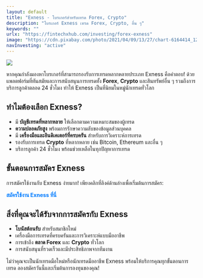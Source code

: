 ```yaml
---
layout: default
title: "Exness - โบรเกอร์สำหรับเทรด Forex, Crypto"
description: "โบรเกอร์ Exness เทรด Forex, Crypto, อื่น ๆ"
keywords: ""
urlx: "https://fintechxhub.com/investing/forex-exness"
image: "https://cdn.pixabay.com/photo/2021/04/09/13/27/chart-6164414_1280.png"
navInvesting: "active"
---
```

<div class="col-md-12">
    <a href="https://one.exnesstrack.org/a/rql59dgwb3" target="_blank" rel="noopener noreferrer">
        <img src="https://shazagroup.wordpress.com/wp-content/uploads/2016/12/exness-affiliate-banner.png" class="img-fluid mb-2">
    </a>
    <p>หากคุณกำลังมองหาโบรเกอร์ที่สามารถรองรับการเทรดหลากหลายประเภท Exness คือคำตอบ! ด้วยแพลตฟอร์มที่ทันสมัยและการสนับสนุนการเทรดทั้ง <strong>Forex</strong>, <strong>Crypto</strong> และสินทรัพย์อื่น ๆ รวมถึงการบริการลูกค้าตลอด 24 ชั่วโมง ทำให้ Exness เป็นที่นิยมในหมู่นักเทรดทั่วโลก</p>
    <h2>ทำไมต้องเลือก Exness?</h2>
    <ul>
        <li>มี <strong>บัญชีเทรดที่หลากหลาย</strong> ให้เลือกตามความเหมาะสมของผู้เทรด</li>
        <li><strong>ความปลอดภัยสูง</strong> พร้อมการรักษาความลับของข้อมูลส่วนบุคคล</li>
        <li>มี <strong>เครื่องมือและอินดิเคเตอร์ที่ครบครัน</strong> สำหรับการวิเคราะห์การเทรด</li>
        <li>รองรับการเทรด <strong>Crypto</strong> ที่หลากหลาย เช่น Bitcoin, Ethereum และอื่น ๆ</li>
        <li>บริการลูกค้า 24 ชั่วโมง พร้อมช่วยเหลือในทุกปัญหาการเทรด</li>
    </ul>
    <h2>ขั้นตอนการสมัคร Exness</h2>
    <p>การสมัครใช้งานกับ Exness ง่ายมาก! เพียงคลิกที่ลิงค์ด้านล่างเพื่อเริ่มต้นการสมัคร:</p>
    <a href="https://one.exnesstrack.org/a/rql59dgwb3" target="_blank" rel="noopener noreferrer" style="color: #007bff; text-decoration: none; font-weight: bold;">สมัครใช้งาน Exness ที่นี่</a>
    <h2>สิ่งที่คุณจะได้รับจากการสมัครกับ Exness</h2>
    <ul>
        <li><strong>โบนัสต้อนรับ</strong> สำหรับสมาชิกใหม่</li>
        <li>เครื่องมือการเทรดที่ครบครันและการวิเคราะห์แบบมืออาชีพ</li>
        <li>การเข้าถึง <strong>ตลาด Forex</strong> และ <strong>Crypto</strong> ทั่วโลก</li>
        <li>การสนับสนุนที่รวดเร็วและมีประสิทธิภาพจากทีมงาน</li>
    </ul>
    <p>ไม่ว่าคุณจะเป็นนักเทรดมือใหม่หรือนักเทรดมืออาชีพ Exness พร้อมให้บริการคุณทุกขั้นตอนการเทรด ลองสมัครวันนี้และเริ่มต้นการลงทุนของคุณ!</p>
</div>
